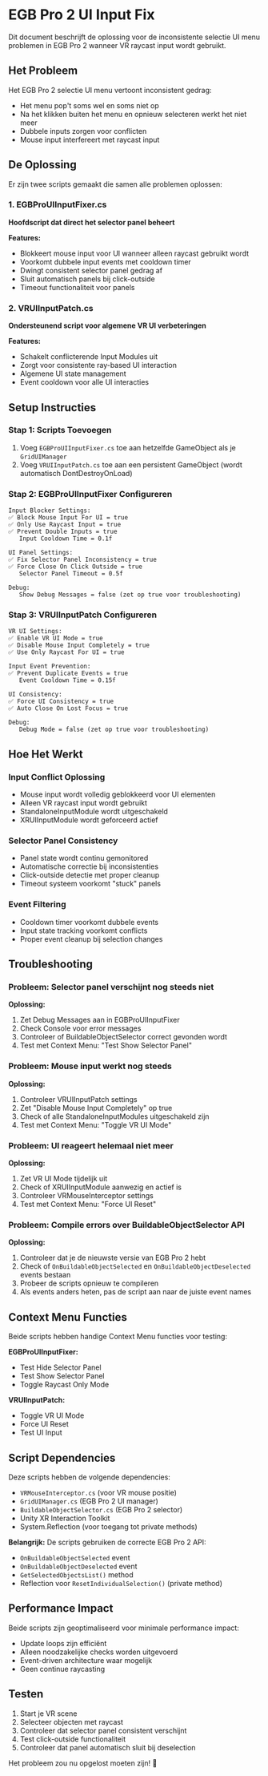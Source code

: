 # EGB Pro 2 UI Input Fix

Dit document beschrijft de oplossing voor de inconsistente selectie UI menu problemen in EGB Pro 2 wanneer VR raycast input wordt gebruikt.

## Het Probleem

Het EGB Pro 2 selectie UI menu vertoont inconsistent gedrag:
- Het menu pop't soms wel en soms niet op
- Na het klikken buiten het menu en opnieuw selecteren werkt het niet meer
- Dubbele inputs zorgen voor conflicten
- Mouse input interfereert met raycast input

## De Oplossing

Er zijn twee scripts gemaakt die samen alle problemen oplossen:

### 1. EGBProUIInputFixer.cs
**Hoofdscript dat direct het selector panel beheert**

**Features:**
- Blokkeert mouse input voor UI wanneer alleen raycast gebruikt wordt
- Voorkomt dubbele input events met cooldown timer
- Dwingt consistent selector panel gedrag af
- Sluit automatisch panels bij click-outside
- Timeout functionaliteit voor panels

### 2. VRUIInputPatch.cs  
**Ondersteunend script voor algemene VR UI verbeteringen**

**Features:**
- Schakelt conflicterende Input Modules uit
- Zorgt voor consistente ray-based UI interaction
- Algemene UI state management
- Event cooldown voor alle UI interacties

## Setup Instructies

### Stap 1: Scripts Toevoegen
1. Voeg `EGBProUIInputFixer.cs` toe aan hetzelfde GameObject als je `GridUIManager`
2. Voeg `VRUIInputPatch.cs` toe aan een persistent GameObject (wordt automatisch DontDestroyOnLoad)

### Stap 2: EGBProUIInputFixer Configureren
```
Input Blocker Settings:
✅ Block Mouse Input For UI = true
✅ Only Use Raycast Input = true  
✅ Prevent Double Inputs = true
   Input Cooldown Time = 0.1f

UI Panel Settings:
✅ Fix Selector Panel Inconsistency = true
✅ Force Close On Click Outside = true
   Selector Panel Timeout = 0.5f

Debug:
   Show Debug Messages = false (zet op true voor troubleshooting)
```

### Stap 3: VRUIInputPatch Configureren
```
VR UI Settings:
✅ Enable VR UI Mode = true
✅ Disable Mouse Input Completely = true
✅ Use Only Raycast For UI = true

Input Event Prevention:
✅ Prevent Duplicate Events = true
   Event Cooldown Time = 0.15f

UI Consistency:
✅ Force UI Consistency = true
✅ Auto Close On Lost Focus = true

Debug:
   Debug Mode = false (zet op true voor troubleshooting)
```

## Hoe Het Werkt

### Input Conflict Oplossing
- Mouse input wordt volledig geblokkeerd voor UI elementen
- Alleen VR raycast input wordt gebruikt
- StandaloneInputModule wordt uitgeschakeld
- XRUIInputModule wordt geforceerd actief

### Selector Panel Consistency
- Panel state wordt continu gemonitored
- Automatische correctie bij inconsistenties
- Click-outside detectie met proper cleanup
- Timeout systeem voorkomt "stuck" panels

### Event Filtering
- Cooldown timer voorkomt dubbele events
- Input state tracking voorkomt conflicts
- Proper event cleanup bij selection changes

## Troubleshooting

### Probleem: Selector panel verschijnt nog steeds niet
**Oplossing:**
1. Zet Debug Messages aan in EGBProUIInputFixer
2. Check Console voor error messages
3. Controleer of BuildableObjectSelector correct gevonden wordt
4. Test met Context Menu: "Test Show Selector Panel"

### Probleem: Mouse input werkt nog steeds
**Oplossing:**
1. Controleer VRUIInputPatch settings
2. Zet "Disable Mouse Input Completely" op true
3. Check of alle StandaloneInputModules uitgeschakeld zijn
4. Test met Context Menu: "Toggle VR UI Mode"

### Probleem: UI reageert helemaal niet meer
**Oplossing:**
1. Zet VR UI Mode tijdelijk uit
2. Check of XRUIInputModule aanwezig en actief is
3. Controleer VRMouseInterceptor settings
4. Test met Context Menu: "Force UI Reset"

### Probleem: Compile errors over BuildableObjectSelector API
**Oplossing:**
1. Controleer dat je de nieuwste versie van EGB Pro 2 hebt
2. Check of `OnBuildableObjectSelected` en `OnBuildableObjectDeselected` events bestaan
3. Probeer de scripts opnieuw te compileren
4. Als events anders heten, pas de script aan naar de juiste event names

## Context Menu Functies

Beide scripts hebben handige Context Menu functies voor testing:

**EGBProUIInputFixer:**
- Test Hide Selector Panel
- Test Show Selector Panel  
- Toggle Raycast Only Mode

**VRUIInputPatch:**
- Toggle VR UI Mode
- Force UI Reset
- Test UI Input

## Script Dependencies

Deze scripts hebben de volgende dependencies:
- `VRMouseInterceptor.cs` (voor VR mouse positie)
- `GridUIManager.cs` (EGB Pro 2 UI manager)
- `BuildableObjectSelector.cs` (EGB Pro 2 selector)
- Unity XR Interaction Toolkit
- System.Reflection (voor toegang tot private methods)

**Belangrijk:** De scripts gebruiken de correcte EGB Pro 2 API:
- `OnBuildableObjectSelected` event
- `OnBuildableObjectDeselected` event 
- `GetSelectedObjectsList()` method
- Reflection voor `ResetIndividualSelection()` (private method)

## Performance Impact

Beide scripts zijn geoptimaliseerd voor minimale performance impact:
- Update loops zijn efficiënt
- Alleen noodzakelijke checks worden uitgevoerd
- Event-driven architecture waar mogelijk
- Geen continue raycasting

## Testen

1. Start je VR scene
2. Selecteer objecten met raycast
3. Controleer dat selector panel consistent verschijnt
4. Test click-outside functionaliteit
5. Controleer dat panel automatisch sluit bij deselection

Het probleem zou nu opgelost moeten zijn! 🎉 